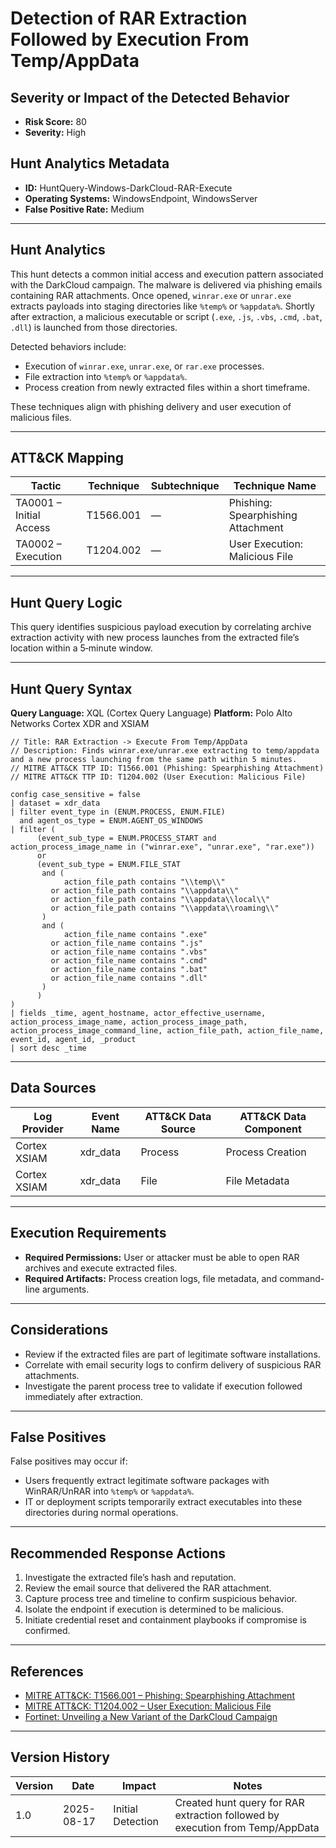 # Detection of RAR Extraction Followed by Execution From Temp/AppData

## Severity or Impact of the Detected Behavior
- **Risk Score:** 80
- **Severity:** High

## Hunt Analytics Metadata

- **ID:** HuntQuery-Windows-DarkCloud-RAR-Execute
- **Operating Systems:** WindowsEndpoint, WindowsServer
- **False Positive Rate:** Medium

---

## Hunt Analytics

This hunt detects a common initial access and execution pattern associated with the DarkCloud campaign. 
The malware is delivered via phishing emails containing RAR attachments. Once opened, `winrar.exe` or `unrar.exe` 
extracts payloads into staging directories like `%temp%` or `%appdata%`. Shortly after extraction, a malicious 
executable or script (`.exe`, `.js`, `.vbs`, `.cmd`, `.bat`, `.dll`) is launched from those directories. 

Detected behaviors include:

- Execution of `winrar.exe`, `unrar.exe`, or `rar.exe` processes.  
- File extraction into `%temp%` or `%appdata%`.  
- Process creation from newly extracted files within a short timeframe.  

These techniques align with phishing delivery and user execution of malicious files.

---

## ATT&CK Mapping

| Tactic                        | Technique   | Subtechnique | Technique Name                               |
|-------------------------------|-------------|--------------|---------------------------------------------|
| TA0001 – Initial Access       | T1566.001   | —            | Phishing: Spearphishing Attachment          |
| TA0002 – Execution            | T1204.002   | —            | User Execution: Malicious File              |

---

## Hunt Query Logic

This query identifies suspicious payload execution by correlating archive extraction activity with 
new process launches from the extracted file’s location within a 5‑minute window.

---

## Hunt Query Syntax

**Query Language:** XQL (Cortex Query Language)
**Platform:** Polo Alto Networks Cortex XDR and XSIAM

```xql
// Title: RAR Extraction -> Execute From Temp/AppData
// Description: Finds winrar.exe/unrar.exe extracting to temp/appdata and a new process launching from the same path within 5 minutes.
// MITRE ATT&CK TTP ID: T1566.001 (Phishing: Spearphishing Attachment)
// MITRE ATT&CK TTP ID: T1204.002 (User Execution: Malicious File)

config case_sensitive = false 
| dataset = xdr_data 
| filter event_type in (ENUM.PROCESS, ENUM.FILE) 
  and agent_os_type = ENUM.AGENT_OS_WINDOWS 
| filter ( 
      (event_sub_type = ENUM.PROCESS_START and action_process_image_name in ("winrar.exe", "unrar.exe", "rar.exe")) 
      or 
      (event_sub_type = ENUM.FILE_STAT  
       and ( 
            action_file_path contains "\\temp\\"  
         or action_file_path contains "\\appdata\\"  
         or action_file_path contains "\\appdata\\local\\"  
         or action_file_path contains "\\appdata\\roaming\\" 
       ) 
       and ( 
            action_file_name contains ".exe" 
         or action_file_name contains ".js" 
         or action_file_name contains ".vbs" 
         or action_file_name contains ".cmd" 
         or action_file_name contains ".bat" 
         or action_file_name contains ".dll" 
       ) 
      ) 
) 
| fields _time, agent_hostname, actor_effective_username, action_process_image_name, action_process_image_path, action_process_image_command_line, action_file_path, action_file_name, event_id, agent_id, _product 
| sort desc _time 
```

---

## Data Sources

| Log Provider   | Event Name  | ATT&CK Data Source | ATT&CK Data Component |
|----------------|-------------|--------------------|------------------------|
| Cortex XSIAM   | xdr_data    | Process            | Process Creation       |
| Cortex XSIAM   | xdr_data    | File               | File Metadata          |

---

## Execution Requirements

- **Required Permissions:** User or attacker must be able to open RAR archives and execute extracted files.  
- **Required Artifacts:** Process creation logs, file metadata, and command-line arguments.  

---

## Considerations

- Review if the extracted files are part of legitimate software installations.  
- Correlate with email security logs to confirm delivery of suspicious RAR attachments.  
- Investigate the parent process tree to validate if execution followed immediately after extraction.  

---

## False Positives

False positives may occur if:  

- Users frequently extract legitimate software packages with WinRAR/UnRAR into `%temp%` or `%appdata%`.  
- IT or deployment scripts temporarily extract executables into these directories during normal operations.  

---

## Recommended Response Actions

1. Investigate the extracted file’s hash and reputation.  
2. Review the email source that delivered the RAR attachment.  
3. Capture process tree and timeline to confirm suspicious behavior.  
4. Isolate the endpoint if execution is determined to be malicious.  
5. Initiate credential reset and containment playbooks if compromise is confirmed.  

---

## References

- [MITRE ATT&CK: T1566.001 – Phishing: Spearphishing Attachment](https://attack.mitre.org/techniques/T1566/001/)  
- [MITRE ATT&CK: T1204.002 – User Execution: Malicious File](https://attack.mitre.org/techniques/T1204/002/)  
- [Fortinet: Unveiling a New Variant of the DarkCloud Campaign](https://www.fortinet.com/blog/threat-research/unveiling-a-new-variant-of-the-darkcloud-campaign)  

---

## Version History

| Version | Date       | Impact            | Notes                                                                 |
|---------|------------|-------------------|-----------------------------------------------------------------------|
| 1.0     | 2025-08-17 | Initial Detection | Created hunt query for RAR extraction followed by execution from Temp/AppData |
